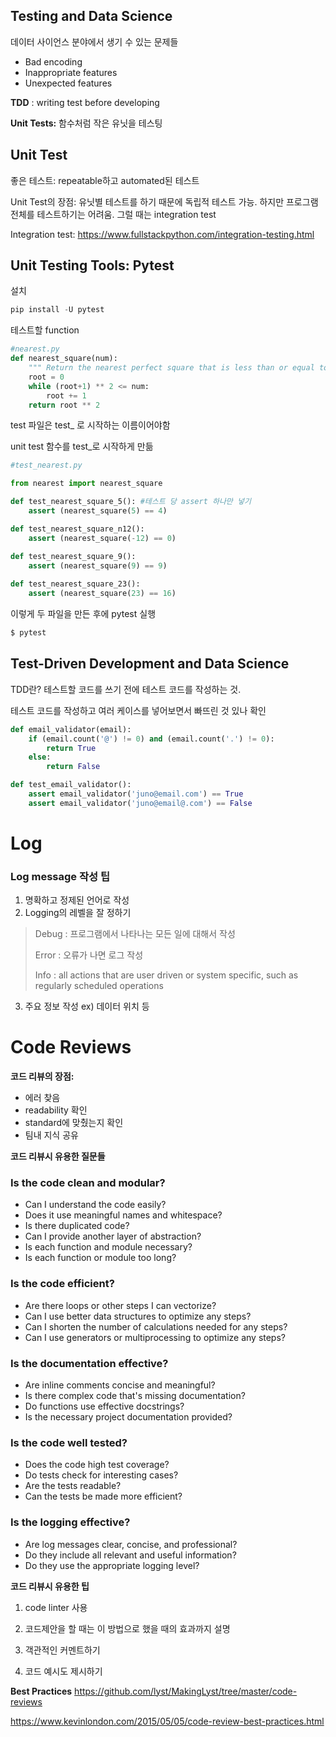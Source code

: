 

## Testing and Data Science

데이터 사이언스 분야에서 생기 수 있는 문제들

- Bad encoding
- Inappropriate features
- Unexpected features



**TDD** : writing test before developing

**Unit Tests:** 함수처럼 작은 유닛을 테스팅



## Unit Test

좋은 테스트: repeatable하고 automated된 테스트

Unit Test의 장점: 유닛별 테스트를 하기 때문에 독립적 테스트 가능. 하지만 프로그램 전체를 테스트하기는 어려움. 그럴 때는 integration test

Integration test: https://www.fullstackpython.com/integration-testing.html



## Unit Testing Tools: Pytest

설치

```python
pip install -U pytest
```

테스트할 function

```python
#nearest.py
def nearest_square(num):
    """ Return the nearest perfect square that is less than or equal to num"""
    root = 0
    while (root+1) ** 2 <= num:
        root += 1
    return root ** 2
```

test 파일은 test_ 로 시작하는 이름이어야함

unit test 함수를 test_로 시작하게 만듦

```python
#test_nearest.py

from nearest import nearest_square

def test_nearest_square_5(): #테스트 당 assert 하나만 넣기
    assert (nearest_square(5) == 4)

def test_nearest_square_n12():
    assert (nearest_square(-12) == 0)

def test_nearest_square_9():
    assert (nearest_square(9) == 9)
    
def test_nearest_square_23():
    assert (nearest_square(23) == 16)
```

이렇게 두 파일을 만든 후에 pytest 실행

```bash
$ pytest
```



## Test-Driven Development and Data Science

TDD란? 테스트할 코드를 쓰기 전에 테스트 코드를 작성하는 것.

테스트 코드를 작성하고 여러 케이스를 넣어보면서 빠뜨린 것 있나 확인 



```python
def email_validator(email):
    if (email.count('@') != 0) and (email.count('.') != 0):
        return True
    else:
        return False
```

```python
def test_email_validator():
    assert email_validator('juno@email.com') == True
    assert email_validator('juno@email@.com') == False
```



# Log

### Log message 작성 팁

1. 명확하고 정제된 언어로 작성
2. Logging의 레벨을 잘 정하기

>Debug : 프로그램에서 나타나는 모든 일에 대해서 작성
>
>Error : 오류가 나면 로그 작성
>
>Info :  all actions that are user driven or system specific, such as regularly scheduled operations

3. 주요 정보 작성 ex) 데이터 위치 등



# Code Reviews

**코드 리뷰의 장점:** 

- 에러 찾음
- readability 확인
- standard에 맞췄는지 확인
- 팀내 지식 공유



**코드 리뷰시 유용한 질문들**

### Is the code clean and modular?

- Can I understand the code easily?
- Does it use meaningful names and whitespace?
- Is there duplicated code?
- Can I provide another layer of abstraction?
- Is each function and module necessary?
- Is each function or module too long?

### Is the code efficient?

- Are there loops or other steps I can vectorize?
- Can I use better data structures to optimize any steps?
- Can I shorten the number of calculations needed for any steps?
- Can I use generators or multiprocessing to optimize any steps?

### Is the documentation effective?

- Are inline comments concise and meaningful?
- Is there complex code that's missing documentation?
- Do functions use effective docstrings?
- Is the necessary project documentation provided?

### Is the code well tested?

- Does the code high test coverage?
- Do tests check for interesting cases?
- Are the tests readable?
- Can the tests be made more efficient?

### Is the logging effective?

- Are log messages clear, concise, and professional?
- Do they include all relevant and useful information?
- Do they use the appropriate logging level?



**코드 리뷰시 유용한 팁**

1. code linter 사용
2. 코드제안을 할 때는 이 방법으로 했을 때의 효과까지 설명

3. 객관적인 커멘트하기
4. 코드 예시도 제시하기

**Best Practices** https://github.com/lyst/MakingLyst/tree/master/code-reviews

https://www.kevinlondon.com/2015/05/05/code-review-best-practices.html




